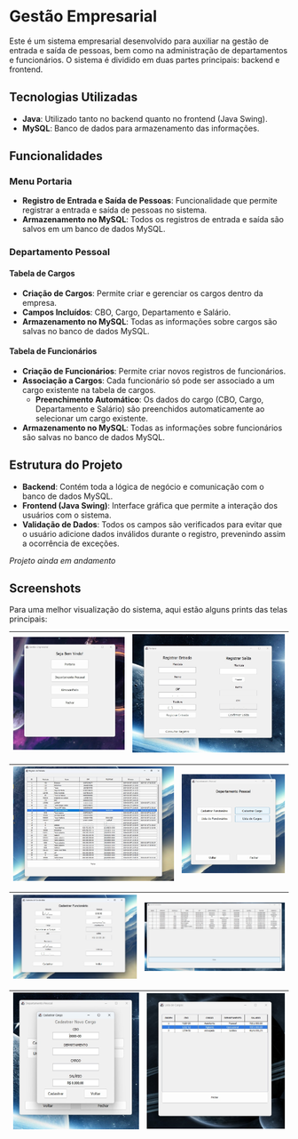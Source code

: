 # Gestão Empresarial

Este é um sistema empresarial desenvolvido para auxiliar na gestão de entrada e saída de pessoas, bem como na administração de departamentos e funcionários. O sistema é dividido em duas partes principais: backend e frontend.

## Tecnologias Utilizadas

- **Java**: Utilizado tanto no backend quanto no frontend (Java Swing).
- **MySQL**: Banco de dados para armazenamento das informações.

## Funcionalidades

### Menu Portaria

- **Registro de Entrada e Saída de Pessoas**: Funcionalidade que permite registrar a entrada e saída de pessoas no sistema.
- **Armazenamento no MySQL**: Todos os registros de entrada e saída são salvos em um banco de dados MySQL.

### Departamento Pessoal

#### Tabela de Cargos

- **Criação de Cargos**: Permite criar e gerenciar os cargos dentro da empresa.
- **Campos Incluídos**: CBO, Cargo, Departamento e Salário.
- **Armazenamento no MySQL**: Todas as informações sobre cargos são salvas no banco de dados MySQL.

#### Tabela de Funcionários

- **Criação de Funcionários**: Permite criar novos registros de funcionários.
- **Associação a Cargos**: Cada funcionário só pode ser associado a um cargo existente na tabela de cargos.
    - **Preenchimento Automático**: Os dados do cargo (CBO, Cargo, Departamento e Salário) são preenchidos automaticamente ao selecionar um cargo existente.
- **Armazenamento no MySQL**: Todas as informações sobre funcionários são salvas no banco de dados MySQL.

## Estrutura do Projeto

- **Backend**: Contém toda a lógica de negócio e comunicação com o banco de dados MySQL.
- **Frontend (Java Swing)**: Interface gráfica que permite a interação dos usuários com o sistema.
- **Validação de Dados**: Todos os campos são verificados para evitar que o usuário adicione dados inválidos durante o registro, prevenindo assim a ocorrência de exceções.

*Projeto ainda em andamento*

## Screenshots

Para uma melhor visualização do sistema, aqui estão alguns prints das telas principais:

![Principal](imagens/home.jpg) | ![Portaria](imagens/portaria.jpg)
|:---:|:---:|

![Registro Portaria](imagens/registroEntrada.jpg) | ![Departamento Pessoal](imagens/dp.jpg)
|:---:|:---:|

![Cadastrar Funcionário](imagens/cadastrarFuncionario.jpg) | ![Lista de Funcionários](imagens/funcionarios.jpg)
|:---:|:---:|

![Cadastrar Cargos](imagens/cadastrarCargo.jpg) | ![Lista de cargos](imagens/cargos.jpg)
|:---:|:---:|

